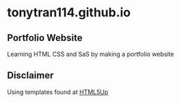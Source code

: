 # tonytran114.github.io
## Portfolio Website

Learning HTML CSS and SaS by making a portfolio website

## Disclaimer

Using templates found at  [HTML5Up](https://html5up.net/)
